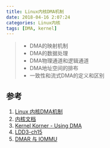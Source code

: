 ```yaml
---
title: Linux内核DMA机制
date: 2018-04-16 2:07:24
categories: Linux内核
tags: [DMA, kernel]
---
```


>* DMA的映射机制
>* DMA的数据处理
>* DMA物理通道和逻辑通道
>* DMA地址空间的排布
>* 一致性和流式DMA的定义和区别

<!--more-->

## 参考

1. [Linux 内核DMA机制](https://my.oschina.net/u/174242/blog/70359)
2. [内核文档](https://www.kernel.org/doc/Documentation/DMA-API-HOWTO.txt)
3. [Kernel Korner - Using DMA](https://www.linuxjournal.com/article/7104)
4. [LDD3-ch15](https://static.lwn.net/images/pdf/LDD3/ch15.pdf)
5. [DMAR 与 IOMMU](http://linuxperf.com/?p=67)
